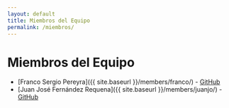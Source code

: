 ```yaml
---
layout: default
title: Miembros del Equipo
permalink: /miembros/
---
```


# Miembros del Equipo
- [Franco Sergio Pereyra]({{ site.baseurl }}/members/franco/) - [GitHub](https://github.com/ualfsp323)  
- [Juan José Fernández Requena]({{ site.baseurl }}/members/juanjo/) - [GitHub](https://github.com/ualjfr498)